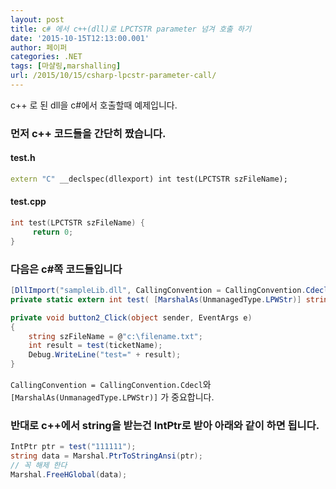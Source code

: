 ```yaml
---
layout: post
title: c# 에서 c++(dll)로 LPCTSTR parameter 넘겨 호출 하기
date: '2015-10-15T12:13:00.001'
author: 페이퍼
categories: .NET
tags: [마샬링,marshalling]
url: /2015/10/15/csharp-lpcstr-parameter-call/
---
```

c++ 로 된 dll을 c#에서 호출할때 예제입니다.

### 먼저 c++ 코드들을 간단히 짰습니다.

#### test.h
```cpp
extern "C" __declspec(dllexport) int test(LPCTSTR szFileName);
```

#### test.cpp
```cpp
int test(LPCTSTR szFileName) {
     return 0;
}
```

### 다음은 c#쪽 코드들입니다
```csharp
[DllImport("sampleLib.dll", CallingConvention = CallingConvention.Cdecl)]
private static extern int test( [MarshalAs(UnmanagedType.LPWStr)] string szFileName);

private void button2_Click(object sender, EventArgs e)
{
    string szFileName = @"c:\filename.txt";
    int result = test(ticketName);
    Debug.WriteLine("test=" + result);
}
```

`CallingConvention = CallingConvention.Cdecl`와 `[MarshalAs(UnmanagedType.LPWStr)]` 가 중요합니다.

### 반대로 c++에서 string을 받는건 IntPtr로 받아 아래와 같이 하면 됩니다.
```csharp
IntPtr ptr = test("111111");
string data = Marshal.PtrToStringAnsi(ptr);
// 꼭 해제 한다
Marshal.FreeHGlobal(data);
```


